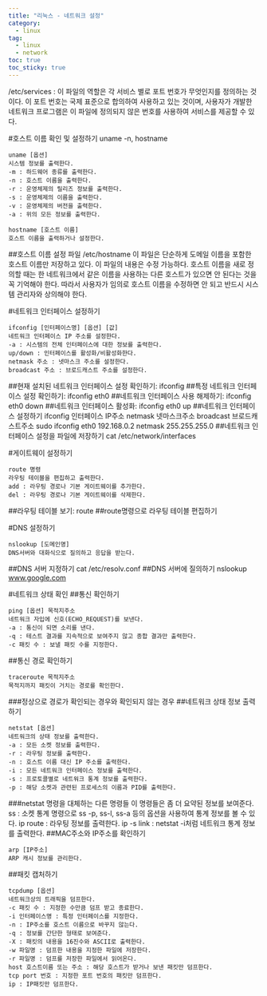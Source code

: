 ```yaml
---
title: "리눅스 - 네트워크 설정"
category:
  - linux
tag:
  - linux
  - network
toc: true
toc_sticky: true
---
```


/etc/services : 이 파일의 역할은 각 서비스 별로 포트 번호가 무엇인지를 정의하는 것이다. 이 포트 번호는 국제 표준으로 합의하여 사용하고 있는 것이며, 사용자가 개발한 네트워크 프로그램은 이 파일에 정의되지 않은 번호를 사용하여 서비스를 제공할 수 있다.

#호스트 이름 확인 및 설정하기 uname -n, hostname
~~~
uname [옵션]
시스템 정보를 출력한다.
-m : 하드웨어 종류를 출력한다.
-n : 호스트 이름을 출력한다.
-r : 운영체제의 릴리즈 정보를 출력한다.
-s : 운영체제의 이름을 출력한다.
-v : 운영체제의 버전을 출력한다.
-a : 위의 모든 정보를 출력한다.
~~~
~~~
hostname [호스트 이름]
호스트 이름을 출력하거나 설정한다.
~~~
##호스트 이름 설정 파일
/etc/hostname
이 파일은 단순하게 도메일 이름을 포함한 호스트 이름만 저장하고 있다. 이 파일의 내용은 수정 가능하다.
호스트 이름을 새로 정의할 때는 한 네트워크에서 같은 이름을 사용하는 다른 호스트가 있으면 안 된다는 것을 꼭 기억해야 한다. 따라서 사용자가 임의로 호스트 이름을 수정하면 안 되고 반드시 시스템 관리자와 상의해야 한다.

#네트워크 인터페이스 설정하기
~~~
ifconfig [인터페이스명] [옵션] [값]
네트워크 인터페이스 IP 주소를 설정한다.
-a : 시스템의 전체 인터페이스에 대한 정보를 출력한다.
up/down : 인터페이스를 활성화/비활성화한다.
netmask 주소 : 넷마스크 주소를 설정한다.
broadcast 주소 : 브로드캐스트 주소를 설정한다.
~~~
##현재 설치된 네트워크 인터페이스 설정 확인하기: ifconfig
##특정 네트워크 인터페이스 설정 확인하기: ifconfig eth0
##네트워크 인터페이스 사용 해제하기: ifconfig eth0 down
##네트워크 인터페이스 활성화: ifconfig eth0 up
##네트워크 인터페이스 설정하기
ifconfig 인터페이스 IP주소 netmask 넷마스크주소 broadcast 브로드캐스트주소
sudo ifconfig eth0 192.168.0.2 netmask 255.255.255.0
##네트워크 인터페이스 설정을 파일에 저장하기
cat /etc/network/interfaces

#게이트웨이 설정하기
~~~
route 명령
라우팅 테이블을 편집하고 출력한다.
add : 라우팅 경로나 기본 게이트웨이를 추가한다.
del : 라우팅 경로나 기본 게이트웨이를 삭제한다.
~~~
##라우팅 테이블 보기: route
##route명령으로 라우팅 테이블 편집하기

#DNS 설정하기
~~~
nslookup [도메인명]
DNS서버와 대화식으로 질의하고 응답을 받는다.
~~~
##DNS 서버 지정하기
cat /etc/resolv.conf
##DNS 서버에 질의하기
nslookup www.google.com

#네트워크 상태 확인
##통신 확인하기
~~~
ping [옵션] 목적지주소
네트워크 자입에 신호(ECHO_REQUEST)를 보낸다.
-a : 통신이 되면 소리를 낸다.
-q : 테스트 결과를 지속적으로 보여주지 않고 종합 결과만 출력한다.
-c 패킷 수 : 보낼 패킷 수를 지정한다.
~~~
##통신 경로 확인하기
~~~
traceroute 목적지주소
목적지까지 패킷이 거치는 경로를 확인한다.
~~~
###정상으로 경로가 확인되는 경우와 확인되지 않는 경우
##네트워크 상태 정보 출력하기
~~~
netstat [옵션]
네트워크의 상태 정보를 출력한다.
-a : 모든 소켓 정보를 출력한다.
-r : 라우팅 정보를 출력한다.
-n : 호스트 이름 대신 IP 주소를 출력한다.
-i : 모든 네트워크 인터페이스 정보를 출력한다.
-s : 프로토콜별로 네트워크 통계 정보를 출력한다.
-p : 해당 소켓과 관련된 프로세스의 이름과 PID를 출력한다.
~~~
###netstat 명령을 대체하는 다른 명령들
이 명령들은 좀 더 요약된 정보를 보여준다.
ss : 소켓 통계 명령으로 ss -p, ss-l, ss-a 등의 옵션을 사용하여 통계 정보를 볼 수 있다.
ip route : 라우팅 정보를 출력한다.
ip -s link : netstat -i처럼 네트워크 통계 정보를 출력한다.
##MAC주소와 IP주소를 확인하기
~~~
arp [IP주소]
ARP 캐시 정보를 관리한다.
~~~
##패킷 캡처하기
~~~
tcpdump [옵션]
네트워크상의 트래픽을 덤프한다.
-c 패킷 수 : 지정한 수만큼 덤프 받고 종료한다.
-i 인터페이스명 : 특정 인터페이스를 지정한다.
-n : IP주소를 호스트 이름으로 바꾸지 않는다.
-q : 정보를 간단한 형태로 보여준다.
-X : 패킷의 내용을 16진수와 ASCII로 출력한다.
-w 파일명 : 덤프한 내용을 지정한 파일에 저장한다.
-r 파일명 : 덤프를 저장한 파일에서 읽어온다.
host 호스트이름 또는 주소 : 해당 호스트가 받거나 보낸 패킷만 덤프한다.
tcp port 번호 : 지정한 포트 번호의 패킷만 덤프한다.
ip : IP패킷만 덤프한다.
~~~
